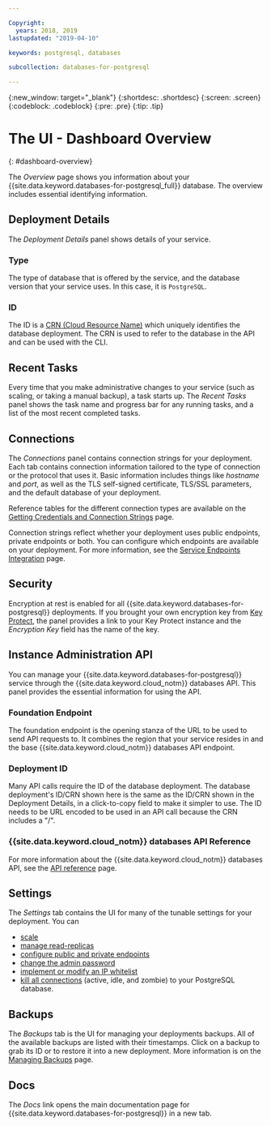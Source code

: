 ```yaml
---

Copyright:
  years: 2018, 2019
lastupdated: "2019-04-10"

keywords: postgresql, databases

subcollection: databases-for-postgresql

---
```


{:new_window: target="_blank"}
{:shortdesc: .shortdesc}
{:screen: .screen}
{:codeblock: .codeblock}
{:pre: .pre}
{:tip: .tip}

# The UI - Dashboard Overview
{: #dashboard-overview}

The _Overview_ page shows you information about your {{site.data.keyword.databases-for-postgresql_full}} database. The overview includes essential identifying information.

## Deployment Details

The _Deployment Details_ panel shows details of your service.

### Type

The type of database that is offered by the service, and the database version that your service uses. In this case, it is `PostgreSQL`.

### ID

The ID is a [CRN (Cloud Resource Name)](/docs/overview?topic=overview-crn) which uniquely identifies the database deployment. The CRN is used to refer to the database in the API and can be used with the CLI.

## Recent Tasks

Every time that you make administrative changes to your service (such as scaling, or taking a manual backup), a task starts up. The _Recent Tasks_ panel shows the task name and progress bar for any running tasks, and a list of the most recent completed tasks.

## Connections

The _Connections_ panel contains connection strings for your deployment. Each tab contains connection information tailored to the type of connection or the protocol that uses it. Basic information includes things like _hostname_ and _port_, as well as the TLS self-signed certificate, TLS/SSL parameters, and the default database of your deployment.

Reference tables for the different connection types are available on the [Getting Credentials and Connection Strings](/docs/services/databases-for-postgresql?topic=databases-for-postgresql-connection-strings) page.

Connection strings reflect whether your deployment uses public endpoints, private endpoints or both. You can configure which endpoints are available on your deployment. For more information, see the [Service Endpoints Integration](/docs/services/databases-for-postgresql?topic=databases-for-postgresql-service-endpoints) page.

## Security

Encryption at rest is enabled for all {{site.data.keyword.databases-for-postgresql}} deployments. If you brought your own encryption key from [Key Protect](/docs/services/databases-for-postgresql?topic=databases-for-postgresql-key-protect), the panel provides a link to your Key Protect instance and the _Encryption Key_ field has the name of the key.

## Instance Administration API

You can manage your {{site.data.keyword.databases-for-postgresql}} service through the {{site.data.keyword.cloud_notm}} databases API. This panel provides the essential information for using the API.

### Foundation Endpoint

The foundation endpoint is the opening stanza of the URL to be used to send API requests to. It combines the region that your service resides in and the base {{site.data.keyword.cloud_notm}} databases API endpoint. 

### Deployment ID

Many API calls require the ID of the database deployment. The database deployment's ID/CRN shown here is the same as the ID/CRN shown in the Deployment Details, in a click-to-copy field to make it simpler to use. The ID needs to be URL encoded to be used in an API call because the CRN includes a "/".

### {{site.data.keyword.cloud_notm}} databases API Reference

For more information about the {{site.data.keyword.cloud_notm}} databases API, see the [API reference](https://{DomainName}/apidocs/cloud-databases-api) page.

## Settings

The _Settings_ tab contains the UI for many of the tunable settings for your deployment. You can 
- [scale](/docs/services/databases-for-postgresql?topic=databases-for-postgresql-resources-scaling)
- [manage read-replicas](/docs/services/databases-for-postgresql?topic=databases-for-postgresql-read-replicas)
- [configure public and private endpoints](/docs/services/databases-for-postgresql?topic=cloud-databases-service-endpoints)
- [change the admin password](/docs/services/databases-for-postgresql?topic=databases-for-postgresql-admin-password)
- [implement or modify an IP whitelist](/docs/services/databases-for-postgresql?topic=cloud-databases-whitelisting)
- [kill all connections](/docs/services/databases-for-postgresql?topic=databases-for-postgresql-managing-connections) (active, idle, and zombie) to your PostgreSQL database.

## Backups

The _Backups_ tab is the UI for managing your deployments backups. All of the available backups are listed with their timestamps. Click on a backup to grab its ID or to restore it into a new deployment. More information is on the [Managing Backups](/docs/services/databases-for-postgresql?topic=cloud-databases-dashboard-backups) page.

## Docs

The _Docs_ link opens the main documentation page for {{site.data.keyword.databases-for-postgresql}} in a new tab.